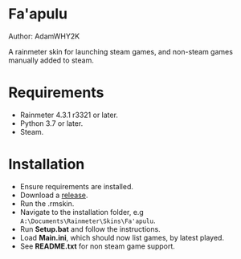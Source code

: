 # Fa'apulu
Author: AdamWHY2K

A rainmeter skin for launching steam games, and non-steam games manually added to steam.

# Requirements
* Rainmeter 4.3.1 r3321 or later.
* Python 3.7 or later.
* Steam.

# Installation
* Ensure requirements are installed.
* Download a [release](https://github.com/AdamWHY2K/Fa-apulu/releases).
* Run the .rmskin.
* Navigate to the installation folder, e.g `A:\Documents\Rainmeter\Skins\Fa'apulu`.
* Run **Setup.bat** and follow the instructions.
* Load **Main.ini**, which should now list games, by latest played.
* See **README.txt** for non steam game support.
